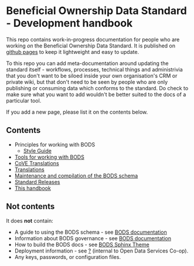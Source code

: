 # Beneficial Ownership Data Standard - Development handbook

This repo contains work-in-progress documentation for people who are working *on* the Beneficial Ownership Data Standard. It is published on [github pages](https://openownership.github.io/bods-dev-handbook/) to keep it lightweight and easy to update.

To this repo you can add meta-documentation around updating the standard itself - workflows, processes, technical things and administrivia that you don't want to be siloed inside your own organisation's CRM or private wiki, but that don't need to be seen by people who are only publishing or consuming data which conforms to the standard. Do check to make sure what you want to add wouldn't be better suited to the docs of a particular tool.

If you add a new page, please list it on the contents below.

## Contents

* Principles for working with BODS
  * [Style Guide](style_guide.md)
* [Tools for working with BODS](tools.md)
* [CoVE Translations](cove_translations.md)
* [Translations](translations.md)
* [Maintenance and compilation of the BODS schema](compiling_schema.md)
* [Standard Releases](standard_releases.md)
* [This handbook](this_handbook.md)

## Not contents

It does **not** contain:

* A guide to using the BODS schema - see [BODS documentation](https://standard.openownership.org)
* Information about BODS governance - see [BODS documentation](http://standard.openownership.org/en/v0-1/about/index.html)
* How to build the BODS docs - see [BODS Sphinx Theme](https://github.com/openownership/data-standard-sphinx-theme)
* Deployment information - see [?](#) (internal to Open Data Services Co-op).
* Any keys, passwords, or configuration files.
